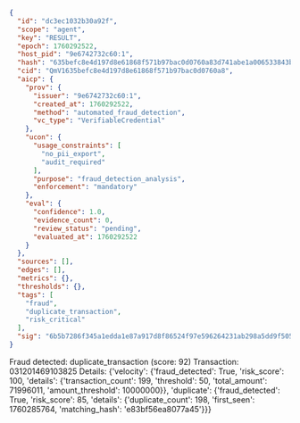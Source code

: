 ```json
{
  "id": "dc3ec1032b30a92f",
  "scope": "agent",
  "key": "RESULT",
  "epoch": 1760292522,
  "host_pid": "9e6742732c60:1",
  "hash": "635befc8e4d197d8e61868f571b97bac0d0760a83d741abe1a006533843b27ba",
  "cid": "QmV1635befc8e4d197d8e61868f571b97bac0d0760a8",
  "aicp": {
    "prov": {
      "issuer": "9e6742732c60:1",
      "created_at": 1760292522,
      "method": "automated_fraud_detection",
      "vc_type": "VerifiableCredential"
    },
    "ucon": {
      "usage_constraints": [
        "no_pii_export",
        "audit_required"
      ],
      "purpose": "fraud_detection_analysis",
      "enforcement": "mandatory"
    },
    "eval": {
      "confidence": 1.0,
      "evidence_count": 0,
      "review_status": "pending",
      "evaluated_at": 1760292522
    }
  },
  "sources": [],
  "edges": [],
  "metrics": {},
  "thresholds": {},
  "tags": [
    "fraud",
    "duplicate_transaction",
    "risk_critical"
  ],
  "sig": "6b5b7286f345a1edda1e87a917d8f86524f97e596264231ab298a5dd9f505f76"
}
```

Fraud detected: duplicate_transaction (score: 92)
Transaction: 031201469103825
Details: {'velocity': {'fraud_detected': True, 'risk_score': 100, 'details': {'transaction_count': 199, 'threshold': 50, 'total_amount': 71996011, 'amount_threshold': 10000000}}, 'duplicate': {'fraud_detected': True, 'risk_score': 85, 'details': {'duplicate_count': 198, 'first_seen': 1760285764, 'matching_hash': 'e83bf56ea8077a45'}}}